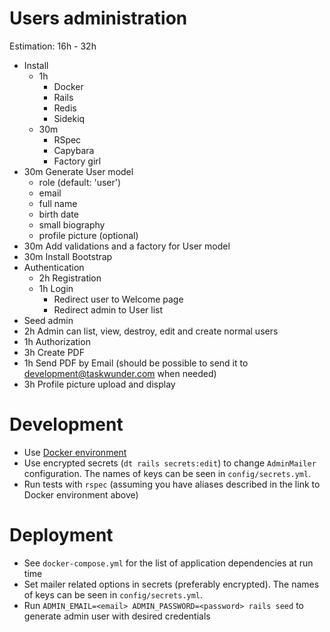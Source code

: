 Users administration
====================

Estimation: 16h - 32h

  * Install
    * 1h
      * Docker
      * Rails
      * Redis
      * Sidekiq
    * 30m
      * RSpec
      * Capybara
      * Factory girl
  * 30m Generate User model
    * role (default: 'user')
    * email
    * full name
    * birth date
    * small biography
    * profile picture (optional)
  * 30m Add validations and a factory for User model
  * 30m Install Bootstrap
  * Authentication
    * 2h Registration
    * 1h Login
      * Redirect user to Welcome page
      * Redirect admin to User list
  * Seed admin
  * 2h Admin can list, view, destroy, edit and create normal users
  * 1h Authorization
  * 3h Create PDF
  * 1h Send PDF by Email (should be possible to send it to [development@taskwunder.com](mailto:development@taskwunder.com) when needed)
  * 3h Profile picture upload and display

# Development

* Use [Docker environment](https://github.com/astyagun/docker-rails-development)
* Use encrypted secrets (`dt rails secrets:edit`) to change `AdminMailer` configuration. The names of keys can be seen in `config/secrets.yml`.
* Run tests with `rspec` (assuming you have aliases described in the link to Docker environment above)

# Deployment

* See `docker-compose.yml` for the list of application dependencies at run time
* Set mailer related options in secrets (preferably encrypted). The names of keys can be seen in `config/secrets.yml`.
* Run `ADMIN_EMAIL=<email> ADMIN_PASSWORD=<password> rails seed` to generate admin user with desired credentials
